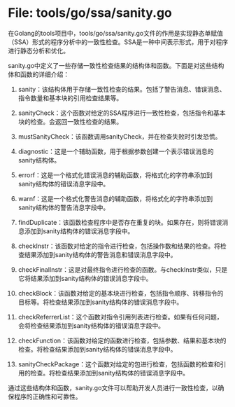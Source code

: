 # File: tools/go/ssa/sanity.go

在Golang的tools项目中，tools/go/ssa/sanity.go文件的作用是实现静态单赋值（SSA）形式的程序分析中的一致性检查。SSA是一种中间表示形式，用于对程序进行静态分析和优化。

sanity.go中定义了一些存储一致性检查结果的结构体和函数。下面是对这些结构体和函数的详细介绍：

1. sanity：该结构体用于存储一致性检查的结果。包括了警告消息、错误消息、指令数量和基本块的引用检查结果等。

2. sanityCheck：这个函数对给定的SSA程序进行一致性检查，包括指令和基本块的检查。会返回一致性检查的结果。

3. mustSanityCheck：该函数调用sanityCheck，并在检查失败时引发恐慌。

4. diagnostic：这是一个辅助函数，用于根据参数创建一个表示错误消息的sanity结构体。

5. errorf：这是一个格式化错误消息的辅助函数，将格式化的字符串添加到sanity结构体的错误消息字段中。

6. warnf：这是一个格式化警告消息的辅助函数，将格式化的字符串添加到sanity结构体的警告消息字段中。

7. findDuplicate：该函数检查程序中是否存在重复的块。如果存在，则将错误消息添加到sanity结构体的错误消息字段中。

8. checkInstr：该函数对给定的指令进行检查，包括操作数和结果的检查。将检查结果添加到sanity结构体的警告消息和错误消息字段中。

9. checkFinalInstr：这是对最终指令进行检查的函数。与checkInstr类似，只是它将结果添加到sanity结构体的错误消息字段中。

10. checkBlock：该函数对给定的基本块进行检查，包括指令顺序、转移指令的目标等。将检查结果添加到sanity结构体的错误消息字段中。

11. checkReferrerList：这个函数对指令引用列表进行检查。如果有任何问题，会将检查结果添加到sanity结构体的错误消息字段中。

12. checkFunction：该函数对给定的函数进行检查，包括参数、结果和基本块的检查。将检查结果添加到sanity结构体的错误消息字段中。

13. sanityCheckPackage：这个函数对给定的包进行检查，包括函数的检查和引用的检查。将检查结果添加到sanity结构体的错误消息字段中。

通过这些结构体和函数，sanity.go文件可以帮助开发人员进行一致性检查，以确保程序的正确性和可靠性。

